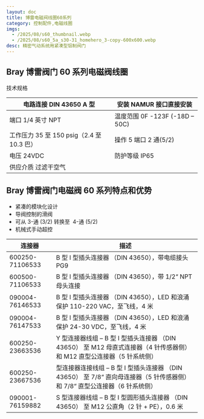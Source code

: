 ```yaml
---
layout: doc
title: 博雷电磁阀线圈60系列
category: 控制配件,电磁线圈
imgs:
  - /2025/08/s60_thumbnail.webp
  - /2025/08/s60_5a_s30-31_homehero_3-copy-600x600.webp
desc: 精密气动系统用紧凑型铝制阀门
---
```


## Bray 博雷阀门 60 系列电磁阀线圈

技术规格

| 电路连接 DIN 43650 A 型                   | 安装 NAMUR 接口直接安装        |
| ----------------------------------------- | ------------------------------ |
| 端口 1/4 英寸 NPT                         | 温度范围 0F -123F (-18D – 50C) |
| 工作压力 35 至 150 psig（2.4 至 10.3 巴） | 操作 5 端口 2 通(5/2)          |
| 电压 24VDC                                | 防护等级 IP65                  |
| 供应介质 过滤干空气                       |                                |

## Bray 博雷阀门电磁阀 60 系列特点和优势

- 紧凑的模块化设计
- 导阀控制的滑阀
- 可从 3-通 (3/2) 转换至  4-通 (5/2)
- 机械式手动超控

| 连接器          | 描述                                                                                                                        |
| --------------- | --------------------------------------------------------------------------------------------------------------------------- |
| 600250-71106533 | B 型 I 型插头连接器 （DIN 43650），带电缆接头 PG9                                                                           |
| 600500-71106533 | B 型 I 型插头连接器 （DIN 43650），带 1/2“ NPT 母头连接                                                                     |
| 090004-76146533 | B 型 I 型插头连接器 （DIN 43650），LED 和浪涌保护 110-220 VAC，至飞线，4 米                                                 |
| 090004-76147533 | B 型 I 型插头连接器 （DIN 43650），LED 和浪涌保护 24-30 VDC，至飞线，4 米                                                   |
| 600250-23663536 | Y 型连接器线组 – B 型 I 型插头连接器 （DIN 43650） 至 M12 母直式连接器（4 针传感器侧）和 M12 直型公连接器（5 针系统侧）     |
| 600250-23667536 | 型连接器连接线组 – B 型 I 型插头连接器 （DIN 43650） 至 7/8“ 直向母连接器（5 针传感器侧）和 7/8“ 直型公连接器（6 针系统侧） |
| 090001-76159882 | S 型连接器线组 – B 型 I 型圆形插头连接器 （DIN 43650） 至 M12 公直角（2 针 + PE），0.6 米                                   |
